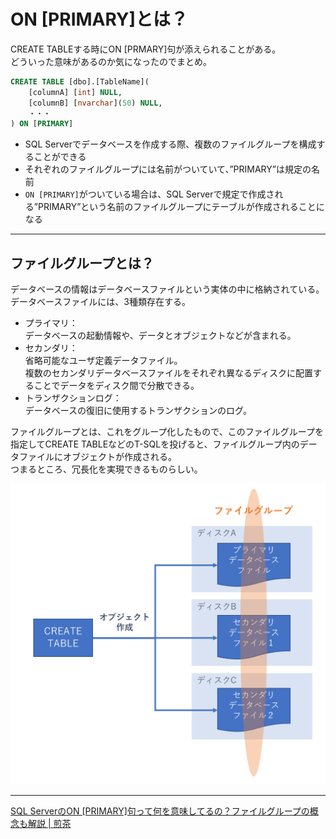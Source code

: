 # ON [PRIMARY]とは？

CREATE TABLEする時にON [PRMARY]句が添えられることがある。  
どういった意味があるのか気になったのでまとめ。  

``` sql
CREATE TABLE [dbo].[TableName](
    [columnA] [int] NULL,
    [columnB] [nvarchar](50) NULL,
    ・・・
) ON [PRIMARY]
```

- SQL Serverでデータベースを作成する際、複数のファイルグループを構成することができる  
- それぞれのファイルグループには名前がついていて、”PRIMARY”は規定の名前  
- `ON [PRIMARY]`がついている場合は、SQL Serverで規定で作成される”PRIMARY”という名前のファイルグループにテーブルが作成されることになる  

---

## ファイルグループとは？

データベースの情報はデータベースファイルという実体の中に格納されている。  
データベースファイルには、3種類存在する。  

- プライマリ：  
  データベースの起動情報や、データとオブジェクトなどが含まれる。  
- セカンダリ：  
  省略可能なユーザ定義データファイル。  
  複数のセカンダリデータベースファイルをそれぞれ異なるディスクに配置することでデータをディスク間で分散できる。  
- トランザクションログ：  
  データベースの復旧に使用するトランザクションのログ。  

ファイルグループとは、これをグループ化したもので、このファイルグループを指定してCREATE TABLEなどのT-SQLを投げると、ファイルグループ内のデータファイルにオブジェクトが作成される。  
つまるところ、冗長化を実現できるものらしい。  

![Alt text](image-102.webp)  

---

[SQL ServerのON [PRIMARY]句って何を意味してるの？ファイルグループの概念も解説 | 煎茶](https://www.simpletraveler.jp/2022/04/09/sql-server%E3%81%AEon-primary%E5%8F%A5%E3%81%A3%E3%81%A6%E4%BD%95%E3%82%92%E6%84%8F%E5%91%B3%E3%81%97%E3%81%A6%E3%82%8B%E3%81%AE%EF%BC%9F%E3%83%95%E3%82%A1%E3%82%A4%E3%83%AB%E3%82%B0%E3%83%AB/)  
